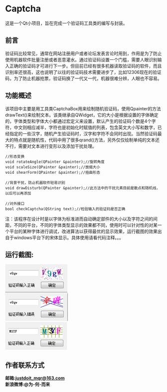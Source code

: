 # Captcha
这是一个Qt小项目，旨在完成一个验证码工具类的编写与封装。
## 前言
验证码比较常见，通常在网站注册用户或者论坛发表言论时用到，作用是为了防止使用机器软件批量注册或者恶意灌水。通过验证码设置一个门槛，需要人眼识别输入正确的验证码才可进行下一步。但目前已经有很多机器读取验证码的软件，而且识别率还很高，这也说明了以往的验证码技术需要进步了，比如12306现在的验证码，为了防止机器抢票，验证码换了一代又一代，机器很难分辨，人眼也不容易。
## 功能概述
该项目中主要是用工具类CaptchaBox用来绘制随机验证码，使用Qpainter的方法drawText()来绘制文本。该类继承自QWidget，它的大小是根据设置的字体确定的，字体类型和字体大小都通过宏定义来设置，默认产生的验证码个数是4个字符，中文则相应减半，字符也是初始化时赋值的列表，包含英文大小写和数字，已经指定的一些汉字，随机产生验证码时，汉字和字符不会同时出现。当然验证码最大的特点就是随机性，代码中用了很多qrand()方法，另外仅仅绘制单纯的文本还不行，需要对文本进行变形以及添加干扰处理。
```
//形态变换
void rotateAngle(QPainter &painter);//旋转角度
void scaleSize(QPainter &painter);//放缩大小
void shearForm(QPainter &painter);//扭曲形态

//背景干扰，防止机器软件轻易识别
void drawDisturb(QPainter &painter);//此方法中的干扰元素目前是散点和随机线，以后可以再添加

//对外接口
bool checkCaptcha(QString text);//检验输入的验证码是否正确
```
注：该程序在设计时是以字体为标准进而自动确定部件的大小以及字符之间的间距，不同的平台，不同的字体类型显示的效果都不同，使用时可以针对性的对某一个平台的某种字体进行调试，改进算法以获得最优的显示效果，运行截图的效果出自于windows平台下的宋体显示。具体使用请看代码注释。。。  
## 运行截图:
![image_1.png](./screenshot/image_1.png "image_1.png")  
![image_2.png](./screenshot/image_2.png "image_2.png")  
![image_3.png](./screenshot/image_3.png "image_3.png")  

## 作者联系方式
**邮箱:justdoit_mqr@163.com**  
**新浪微博:@为-何-而来**  





